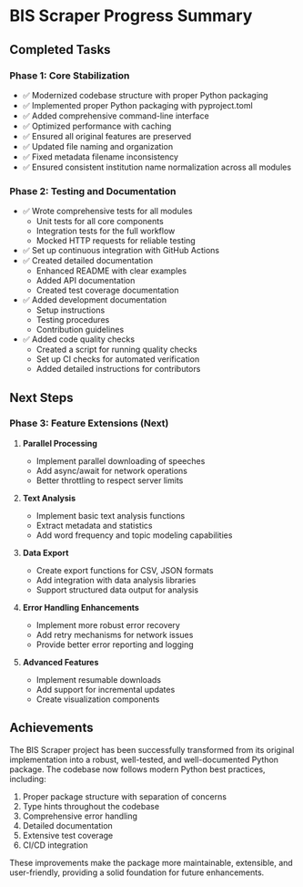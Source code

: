 # BIS Scraper Progress Summary

## Completed Tasks

### Phase 1: Core Stabilization
- ✅ Modernized codebase structure with proper Python packaging
- ✅ Implemented proper Python packaging with pyproject.toml
- ✅ Added comprehensive command-line interface
- ✅ Optimized performance with caching
- ✅ Ensured all original features are preserved
- ✅ Updated file naming and organization
- ✅ Fixed metadata filename inconsistency
- ✅ Ensured consistent institution name normalization across all modules

### Phase 2: Testing and Documentation
- ✅ Wrote comprehensive tests for all modules
  - Unit tests for all core components
  - Integration tests for the full workflow
  - Mocked HTTP requests for reliable testing
- ✅ Set up continuous integration with GitHub Actions
- ✅ Created detailed documentation
  - Enhanced README with clear examples
  - Added API documentation
  - Created test coverage documentation
- ✅ Added development documentation
  - Setup instructions
  - Testing procedures
  - Contribution guidelines
- ✅ Added code quality checks
  - Created a script for running quality checks
  - Set up CI checks for automated verification
  - Added detailed instructions for contributors

## Next Steps

### Phase 3: Feature Extensions (Next)
1. **Parallel Processing**
   - Implement parallel downloading of speeches
   - Add async/await for network operations
   - Better throttling to respect server limits

2. **Text Analysis**
   - Implement basic text analysis functions
   - Extract metadata and statistics
   - Add word frequency and topic modeling capabilities

3. **Data Export**
   - Create export functions for CSV, JSON formats
   - Add integration with data analysis libraries
   - Support structured data output for analysis

4. **Error Handling Enhancements**
   - Implement more robust error recovery
   - Add retry mechanisms for network issues
   - Provide better error reporting and logging

5. **Advanced Features**
   - Implement resumable downloads
   - Add support for incremental updates
   - Create visualization components

## Achievements

The BIS Scraper project has been successfully transformed from its original implementation into a robust, well-tested, and well-documented Python package. The codebase now follows modern Python best practices, including:

1. Proper package structure with separation of concerns
2. Type hints throughout the codebase
3. Comprehensive error handling
4. Detailed documentation
5. Extensive test coverage
6. CI/CD integration

These improvements make the package more maintainable, extensible, and user-friendly, providing a solid foundation for future enhancements. 